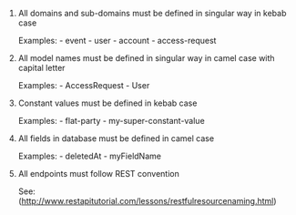 1) All domains and sub-domains must be defined in singular way in kebab case

    Examples:
        - event
        - user
        - account
        - access-request

2) All model names must be defined in singular way in camel case with capital letter

    Examples:
        - AccessRequest
        - User

3) Constant values must be defined in kebab case

    Examples:
        - flat-party
        - my-super-constant-value

4) All fields in database must be defined in camel case

    Examples:
        - deletedAt
        - myFieldName

5) All endpoints must follow REST convention 

    See: (http://www.restapitutorial.com/lessons/restfulresourcenaming.html)

